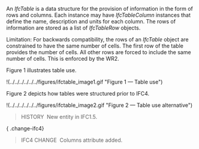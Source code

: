 ﻿An _IfcTable_ is a data structure for the provision of information in the form of rows and columns. Each instance may have _IfcTableColumn_ instances that define the name, description and units for each column. The rows of information are stored as a list of _IfcTableRow_ objects.

Limitation: For backwards compatibility, the rows of an _IfcTable_ object are constrained to have the same number of cells. The first row of the table provides the number of cells. All other rows are forced to include the same number of cells. This is enforced by the WR2.

Figure 1 illustrates table use.

!(../../../../../../figures/ifctable_image1.gif "Figure 1 &mdash; Table use")

Figure 2 depicts how tables were structured prior to IFC4.

!(../../../../../../figures/ifctable_image2.gif "Figure 2 &mdash; Table use alternative")

> HISTORY&nbsp; New entity in IFC1.5.

{ .change-ifc4}
> IFC4 CHANGE&nbsp; Columns attribute added.
